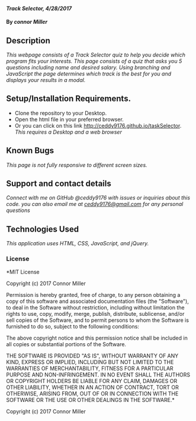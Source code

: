 #### _Track Selector, 4/28/2017_

#### By _connor Miller_

## Description

_This webpage consists of a Track Selector quiz to help you decide which program fits your interests. This page consists of a quiz that asks you 5 questions including name and desired salary. Using branching and JavaScript the page determines which track is the best for you and displays your results in a modal._

## Setup/Installation Requirements.

* Clone the repository to your Desktop.
* Open the html file in your preferred browser.
* Or you can click on this link http://ceddy9176.github.io/taskSelector.
_This requires a Desktop and a web browser_

## Known Bugs
_This page is not fully responsive to different screen sizes._

## Support and contact details

_Connect with me on GitHub @ceddy9176 with issues or inquiries about this code._
_you can also email me at ceddy9176@gmail.com for any personal questions_
## Technologies Used

_This application uses HTML, CSS, JavaScript, and jQuery._

### License

*MIT License

Copyright (c) 2017 Connor Miller

Permission is hereby granted, free of charge, to any person obtaining a copy of this software and associated documentation files (the "Software"), to deal in the Software without restriction, including without limitation the rights to use, copy, modify, merge, publish, distribute, sublicense, and/or sell copies of the Software, and to permit persons to whom the Software is furnished to do so, subject to the following conditions:

The above copyright notice and this permission notice shall be included in all copies or substantial portions of the Software.

THE SOFTWARE IS PROVIDED "AS IS", WITHOUT WARRANTY OF ANY KIND, EXPRESS OR IMPLIED, INCLUDING BUT NOT LIMITED TO THE WARRANTIES OF MERCHANTABILITY, FITNESS FOR A PARTICULAR PURPOSE AND NON-INFRINGEMENT. IN NO EVENT SHALL THE AUTHORS OR COPYRIGHT HOLDERS BE LIABLE FOR ANY CLAIM, DAMAGES OR OTHER LIABILITY, WHETHER IN AN ACTION OF CONTRACT, TORT OR OTHERWISE, ARISING FROM, OUT OF OR IN CONNECTION WITH THE SOFTWARE OR THE USE OR OTHER DEALINGS IN THE SOFTWARE.*

Copyright (c) 2017 Connor Miller
